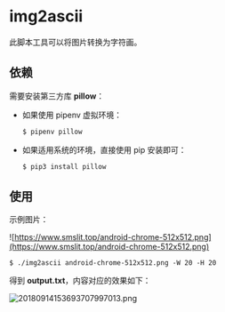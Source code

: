 # img2ascii

此脚本工具可以将图片转换为字符画。

## 依赖

需要安装第三方库 **pillow**：

- 如果使用 pipenv 虚拟环境：

    ```sh
    $ pipenv pillow
    ```

- 如果适用系统的环境，直接使用 pip 安装即可：

    ```sh
    $ pip3 install pillow
    ```

## 使用

示例图片：

![https://www.smslit.top/android-chrome-512x512.png](https://www.smslit.top/android-chrome-512x512.png)

```
$ ./img2ascii android-chrome-512x512.png -W 20 -H 20
```

得到 **output.txt**，内容对应的效果如下：

![20180914153693707997013.png](http://p9fh104m8.bkt.clouddn.com/20180914153693707997013.png)